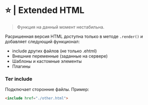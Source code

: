 # ⭐ | Extended HTML

> Функция на данный момент нестабильна.

Расришенная версия HTML доступна только в методе `.render()` и добавляет следующий функционал:

- include других файлов (не только .ehtml)
- Внешние переменные (заданные на сервере)
- Шаблоны и кастомные элементы
- Плагины

### Тег include

Подключает сторонние файлы. Пример:

```html
<include href="./other.html">
```
